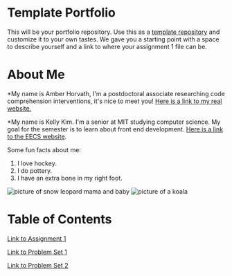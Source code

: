 # Template Portfolio
This will be your portfolio repository. Use this as a [template repository](https://docs.github.com/en/repositories/creating-and-managing-repositories/creating-a-template-repository) and customize it to your own tastes. We gave you a starting point with a space to describe yourself and a link to where your assignment 1 file can be.

# About Me
*My name is Amber Horvath, I'm a postdoctoral associate researching code comprehension interventions, it's nice to meet you! [Here is a link to my real website.](https://amberhorvath.com)

*My name is Kelly Kim. I'm a senior at MIT studying computer science. My goal for the semester is to learn about front end development. [Here is a link to the EECS website](https://www.eecs.mit.edu/).

Some fun facts about me:
1. I love hockey.
2. I do pottery.
3. I have an extra bone in my right foot.

![picture of snow leopard mama and baby](https://pbs.twimg.com/media/GzYlia3XMAAWfm4?format=jpg&name=4096x4096)
![picture of a koala](https://savethekoala.com/wp-content/uploads/2022/09/koala_phys.jpg)


# Table of Contents
[Link to Assignment 1](assignments/assignment1.md)

[Link to Problem Set 1](psets/pset1.md)

[Link to Problem Set 2](psets/pset2.md)
